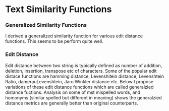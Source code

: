 # Text Similarity Functions

### Generalized Similarity Functions 

I derived a generalized similarity function for various edit distance functions. This seems to be perform quite well.

### Edit Distance 

Edit distance between two string is typically defined as number of addition, deletion, insertion, transpose etc of characters. Some of the popular 
edit distace functions are hamming distance, Levenshitein distance, Levenshtein Ratio, damerauLevenshtein, Jaro Winkler distance etc. 
Below I propose variations of these edit distance functions which are called generalzied distance fuctions. Analysis on some of mst mispelled words, and homonyms (similar spelled but different in meaning)
shows the generalzied distance metrics are generally better than original counterparts.
